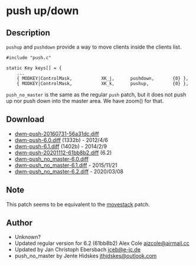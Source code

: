 push up/down
============

Description
-----------
`pushup` and `pushdown` provide a way to move clients inside the clients list.

	#include "push.c"

	static Key keys[] = {
		...
		{ MODKEY|ControlMask,           XK_j,      pushdown,       {0} },
		{ MODKEY|ControlMask,           XK_k,      pushup,         {0} },

`push_no_master` is the same as the regular `push` patch, but it does not push
up nor push down into the master area. We have zoom() for that.

Download
--------
* [dwm-push-20160731-56a31dc.diff](dwm-push-20160731-56a31dc.diff)
* [dwm-push-6.0.diff](dwm-push-6.0.diff) (1332b) - 2012/4/6
* [dwm-push-6.1.diff](dwm-push-6.1.diff) (1402b) - 2014/2/9
* [dwm-push-20201112-61bb8b2.diff](dwm-push-20201112-61bb8b2.diff) (6.2)
* [dwm-push\_no\_master-6.0.diff](dwm-push_no_master-6.0.diff)
* [dwm-push\_no\_master-6.1.diff](dwm-push_no_master-6.1.diff) - 2015/11/21
* [dwm-push\_no\_master-6.2.diff](dwm-push_no_master-6.2.diff) - 2020/03/08

Note
----
This patch seems to be equivalent to the [movestack](../movestack/) patch.

Author
------
* Unknown?
* Updated regular version for 6.2 (61bb8b2) Alex Cole <ajzcole@airmail.cc>
* Updated by Jan Christoph Ebersbach <jceb@e-jc.de>
* push\_no\_master by Jente Hidskes <jthidskes@outlook.com>

